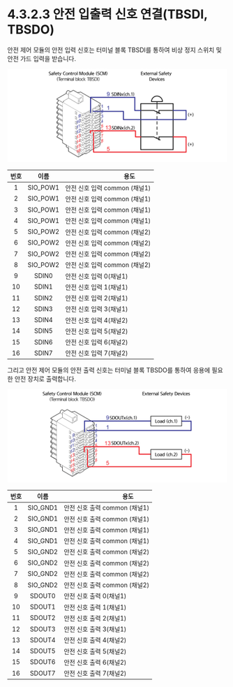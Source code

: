 # 4.3.2.3 안전 입출력 신호 연결(TBSDI, TBSDO)

안전 제어 모듈의 안전 입력 신호는 터미널 블록 TBSDI를 통하여 비상 정지 스위치 및 안전 가드 입력을 받습니다.

![그림 30 안전 입력 신호 연결(TBSDI)](../../../_assets/image111.png)

| **번호** |   **이름**  | 　　　　　　　**용도**         |
| :----: | :-------: | --------------------- |
|    1   | SIO\_POW1 | 안전 신호 입력 common (채널1) |
|    2   | SIO\_POW1 | 안전 신호 입력 common (채널1) |
|    3   | SIO\_POW1 | 안전 신호 입력 common (채널1) |
|    4   | SIO\_POW1 | 안전 신호 입력 common (채널1) |
|    5   | SIO\_POW2 | 안전 신호 입력 common (채널2) |
|    6   | SIO\_POW2 | 안전 신호 입력 common (채널2) |
|    7   | SIO\_POW2 | 안전 신호 입력 common (채널2) |
|    8   | SIO\_POW2 | 안전 신호 입력 common (채널2) |
|    9   |   SDIN0   | 안전 신호 입력 0(채널1)       |
|   10   |   SDIN1   | 안전 신호 입력 1(채널1)       |
|   11   |   SDIN2   | 안전 신호 입력 2(채널1)       |
|   12   |   SDIN3   | 안전 신호 입력 3(채널1)       |
|   13   |   SDIN4   | 안전 신호 입력 4(채널2)       |
|   14   |   SDIN5   | 안전 신호 입력 5(채널2)       |
|   15   |   SDIN6   | 안전 신호 입력 6(채널2)       |
|   16   |   SDIN7   | 안전 신호 입력 7(채널2)       |

그리고 안전 제어 모듈의 안전 출력 신호는 터미널 블록 TBSDO를 통하여 응용에 필요한 안전 장치로 출력합니다.

![그림 31 안전 출력 신호 연결(TBSDO)](../../../_assets/image112.png)

| **번호** |   **이름**  | 　　　　　　　**용도**         |
| :----: | :-------: | --------------------- |
|    1   | SIO\_GND1 | 안전 신호 출력 common (채널1) |
|    2   | SIO\_GND1 | 안전 신호 출력 common (채널1) |
|    3   | SIO\_GND1 | 안전 신호 출력 common (채널1) |
|    4   | SIO\_GND1 | 안전 신호 출력 common (채널1) |
|    5   | SIO\_GND2 | 안전 신호 출력 common (채널2) |
|    6   | SIO\_GND2 | 안전 신호 출력 common (채널2) |
|    7   | SIO\_GND2 | 안전 신호 출력 common (채널2) |
|    8   | SIO\_GND2 | 안전 신호 출력 common (채널2) |
|    9   |   SDOUT0  | 안전 신호 출력 0(채널1)       |
|   10   |   SDOUT1  | 안전 신호 출력 1(채널1)       |
|   11   |   SDOUT2  | 안전 신호 출력 2(채널1)       |
|   12   |   SDOUT3  | 안전 신호 출력 3(채널1)       |
|   13   |   SDOUT4  | 안전 신호 출력 4(채널2)       |
|   14   |   SDOUT5  | 안전 신호 출력 5(채널2)       |
|   15   |   SDOUT6  | 안전 신호 출력 6(채널2)       |
|   16   |   SDOUT7  | 안전 신호 출력 7(채널2)       |
